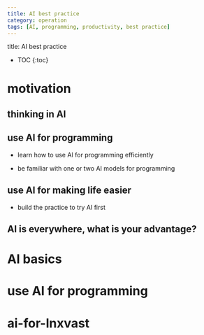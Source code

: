 ```yaml
---
title: AI best practice
category: operation
tags: [AI, programming, productivity, best practice]
---
```


title:  AI best practice

* TOC
{:toc}


# motivation

## thinking in AI

## use AI for programming

- learn how to use AI for programming efficiently

- be familiar with one or two AI models for programming


## use AI for making life easier

- build the practice to try AI first


## AI is everywhere, what is your advantage?


# AI basics

# use AI for programming

# ai-for-lnxvast

